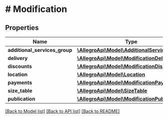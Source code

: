 # # Modification

## Properties

Name | Type | Description | Notes
------------ | ------------- | ------------- | -------------
**additional_services_group** | [**\AllegroApi\Model\AdditionalServicesGroup**](AdditionalServicesGroup.md) |  | [optional]
**delivery** | [**\AllegroApi\Model\ModificationDelivery**](ModificationDelivery.md) |  | [optional]
**discounts** | [**\AllegroApi\Model\ModificationDiscounts**](ModificationDiscounts.md) |  | [optional]
**location** | [**\AllegroApi\Model\Location**](Location.md) |  | [optional]
**payments** | [**\AllegroApi\Model\ModificationPayments**](ModificationPayments.md) |  | [optional]
**size_table** | [**\AllegroApi\Model\SizeTable**](SizeTable.md) |  | [optional]
**publication** | [**\AllegroApi\Model\ModificationPublication**](ModificationPublication.md) |  | [optional]

[[Back to Model list]](../../README.md#models) [[Back to API list]](../../README.md#endpoints) [[Back to README]](../../README.md)
